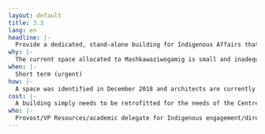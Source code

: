 ```yaml
---
layout: default
title: 3.3
lang: en
headline: |-
  Provide a dedicated, stand-alone building for Indigenous Affairs that includes an appropriately sized and configured space for Mashkawazìwogamig: Indigenous Resource Centre
why: |-
  The current space allocated to Mashkawazìwogamig is small and inadequate for its needs. For instance, the IRC hosts a weekly soup and bannock event and the coordinator has to prepare the meal at home the evening before and bring it to campus. The IRC needs kitchen facilities as well as workstations, offices for the student organizations, a dedicated elders and/or ceremonial room and an activities space. It would also be ideal for the Indigenous Affairs staff to have dedicated office space that is not in the midst of student activity space.
when: |-
  Short term (urgent)
how: |-
  A space was identified in December 2018 and architects are currently drafting renovation plans with the intention of the Centre moving by summer 2020.
cost: |-
  A building simply needs to be retrofitted for the needs of the Centre.
who: |-
  Provost/VP Resources/academic delegate for Indigenous engagement/director, Indigenous Affairs
---
```

